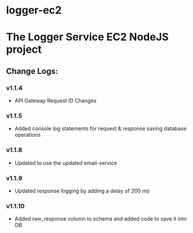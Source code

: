 # logger-ec2

# The Logger Service EC2 NodeJS project

## Change Logs:

### v1.1.4

-   API Gateway Request ID Changes

### v1.1.5

-   Added console log statements for request & response saving database operations

### v1.1.8

-   Updated to use the updated email-service

### v1.1.9

-   Updated response logging by adding a delay of 200 ms

### v1.1.10

-   Added raw_response column to schema and added code to save it into DB
